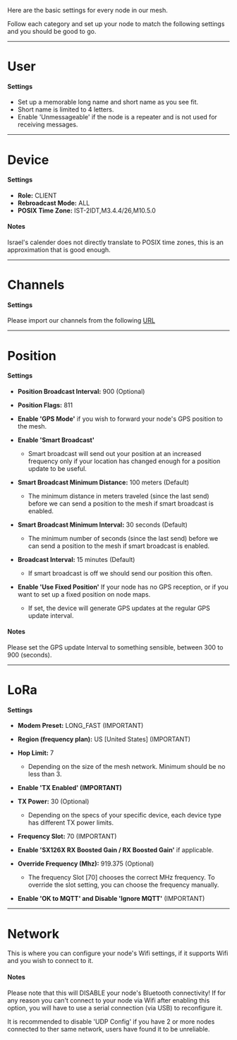 Here are the basic settings for every node in our mesh.

Follow each category and set up your node to match the following settings and you should be good to go.

---

# User

#### Settings

-   Set up a memorable long name and short name as you see fit.
-   Short name is limited to 4 letters.
-   Enable 'Unmessageable' if the node is a repeater and is not used for receiving messages.

---

# Device

#### Settings

-   **Role:** CLIENT
-   **Rebroadcast Mode:** ALL
-   **POSIX Time Zone:** IST-2IDT,M3.4.4/26,M10.5.0

#### Notes

Israel's calender does not directly translate to POSIX time zones, this is an approximation that is good enough.

---

# Channels

#### Settings

Please import our channels from the following [URL](https://meshtastic.org/e/#ChUSAQAaCE9wZW5Db21tKAEwAToCCA4KMxIgApNROuCF0HivXWIfr37NLQotpk5lR4IstaO7s8ZP0gEaC2dlc2hlbWthdmVkKAEwAQoyEiAtb9BaS0k_TtWDrBCmUs7oRUXTw5l63D_ErbA5egua2xoKTWVzaEFsdC1JTCgBMAEKMxIgkX6TnnQ3LSg2y2_GJcK3tmz4xn8-Yl2IBOD71NpVJIoaC0VtcmdDb21tLUlMKAEwARIRCAE4AUADSAFQDFgXaAHABgE)

---

# Position

#### Settings

-   **Position Broadcast Interval:** 900 (Optional)
-   **Position Flags:** 811
-   **Enable 'GPS Mode'** if you wish to forward your node's GPS position to the mesh.
-   **Enable 'Smart Broadcast'**

    -   Smart broadcast will send out your position at an increased frequency only if your location has changed enough for a position update to be useful.

-   **Smart Broadcast Minimum Distance:** 100 meters (Default)

    -   The minimum distance in meters traveled (since the last send) before we can send a position to the mesh if smart broadcast is enabled.

-   **Smart Broadcast Minimum Interval:** 30 seconds (Default)

    -   The minimum number of seconds (since the last send) before we can send a position to the mesh if smart broadcast is enabled.

-   **Broadcast Interval:** 15 minutes (Default)

    -   If smart broadcast is off we should send our position this often.

-   **Enable 'Use Fixed Position'**
    If your node has no GPS reception, or if you want to set up a fixed position on node maps.

    -   If set, the device will generate GPS updates at the regular GPS update interval.

#### Notes

Please set the GPS update Interval to something sensible, between 300 to 900 (seconds).

---

# LoRa

#### Settings

-   **Modem Preset:** LONG_FAST (IMPORTANT)
-   **Region (frequency plan):** US [United States] (IMPORTANT)
-   **Hop Limit:** 7

    -   Depending on the size of the mesh network. Minimum should be no less than 3.

-   **Enable 'TX Enabled' (IMPORTANT)**
-   **TX Power:** 30 (Optional)

    -   Depending on the specs of your specific device, each device type has different TX power limits.

-   **Frequency Slot:** 70 (IMPORTANT)
-   **Enable 'SX126X RX Boosted Gain / RX Boosted Gain'** if applicable.
-   **Override Frequency (Mhz):** 919.375 (Optional)

    -   The frequency Slot [70] chooses the correct MHz frequency.
        To override the slot setting, you can choose the frequency manually.

-   **Enable 'OK to MQTT' and Disable 'Ignore MQTT'** (IMPORTANT)

---

# Network

This is where you can configure your node's Wifi settings, if it supports Wifi and you wish to connect to it.

#### Notes

Please note that this will DISABLE your node's Bluetooth connectivity! If for any reason you can't connect to your node via Wifi after enabling this option, you will have to use a serial connection (via USB) to reconfigure it.

It is recommended to disable 'UDP Config' if you have 2 or more nodes connected to ther same network, users have found it to be unreliable.

